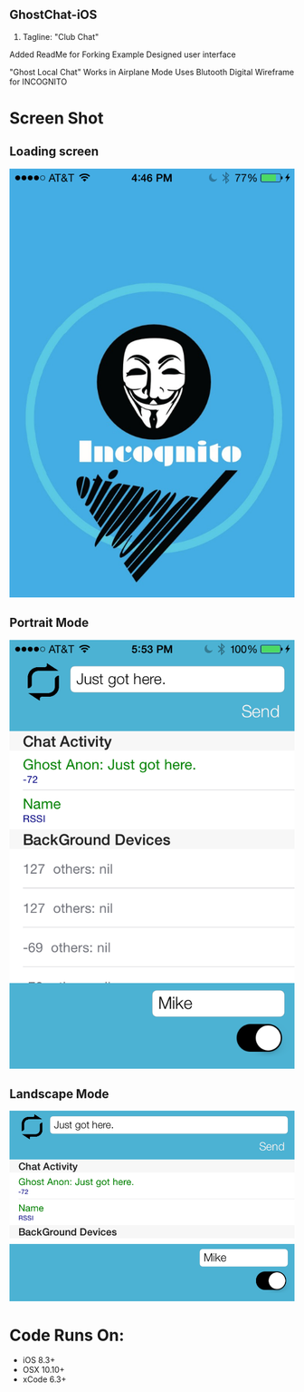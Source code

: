 ## GhostChat-iOS
1. Tagline: "Club Chat" 

Added ReadMe for Forking Example
Designed user interface

"Ghost Local Chat"
Works in Airplane Mode
Uses Blutooth
Digital Wireframe for INCOGNITO


# Screen Shot
## Loading screen
![ScreenShot](https://github.com/Grace18/GhostChat-iOS/blob/master/Screen%20Shot%202015-05-07%20at%204.46.04%20PM.png)
## Portrait Mode
![ScreenShot](https://github.com/Grace18/GhostChat-iOS/blob/master/Screen%20Shot%202015-05-07%20at%205.53.50%20PM.png)
## Landscape Mode
![ScreenShot](https://github.com/Grace18/GhostChat-iOS/blob/master/Screen%20Shot%202015-05-07%20at%205.53.47%20PM.png) 


# Code Runs On:
+ iOS 8.3+
+ OSX 10.10+
+ xCode 6.3+  
 
